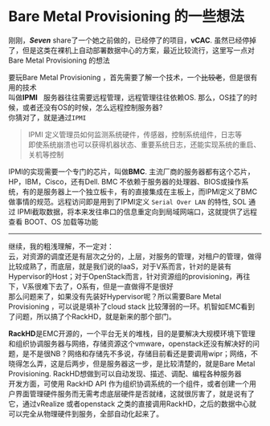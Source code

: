 # Bare Metal Provisioning 的一些想法
刚刚，***Seven*** share了一个她之前做的，已经停了的项目，**vCAC**. 虽然已经停掉了，但是这类在裸机上自动部署数据中心的方案，最近比较流行，这里写一点对 Bare Metal Provisioning 的想法

要玩Bare Metal Provisioning ，首先需要了解一个技术，一个~~比较老~~，但是很有用的技术  
叫做**IPMI**  
服务器往往需要远程管理，远程管理往往依赖OS. 那么，OS挂了的时候，或者还没有OS的时候，怎么远程控制服务器?  
你猜对了，就是通过`IPMI`  
  > IPMI 定义管理员如何监测系统硬件，传感器，控制系统组件，日志等  
  > 即使系统崩溃也可以获得机器状态、重要系统日志，还能实现系统的重启、关机等控制

IPMI的实现需要一个专门的芯片，叫做**BMC**. 主流厂商的服务器都有这个芯片，HP，IBM，Cisco，还有Dell. BMC 不依赖于服务器的处理器、BIOS或操作系统，有的是服务器上一个独立板卡，有的直接集成在主板上，而IPMI定义了BMC做事情的规范。远程访问即是用到了IPMI定义 `Serial Over LAN` 的特性, SOL 通过 IPMI截取数据，将本来发往串口的信息重定向到局域网端口，这就提供了远程查看 BOOT、OS 加载等功能

----

继续，我的粗浅理解，不一定对：  
云，对资源的调度还是有层次之分的，上层，对服务的管理，对租户的管理，做得比较成熟了，而底层，就是我们说的IaaS，对于V系而言，针对的是装有Hypervisor的Host；对于OpenStack而言，针对资源组的provisioning，再往下，V系很难下去了，O系有，但是一直做得不是很好  
那么问题来了，如果没有先装好Hypervisor呢？所以需要Bare Metal Provisioning ，可以说是填补了cloud stack 比较薄弱的一环。机智如EMC看到了问题，所以搞了个RackHD，就是新来的那个部门。

**RackHD**是EMC开源的，一个平台无关的堆栈，目的是要解决大规模环境下管理和组织协调服务器与网络，存储资源这个vmware，openstack还没有解决好的问题，是不是很NB？网络和存储先不多说，存储目前看还是要调用wipr；网络，不晓得怎么弄，这是后两步，但是服务器这一步，是比较清楚的，就是Bare Metal Provisioning. RackHD想做到可以自动发现、描述、调配、编程各种服务器  
开发方面，可使用 RackHD API 作为组织协调系统的一个组件，或者创建一个用户界面管理硬件服务而无需考虑底层硬件是否就绪，这就很厉害了，就是说有了它，通过vRealize 或者openstack 之类的直接调用RackHD，之后的数据中心就可以完全从物理硬件到服务，全部自动化起来了。






